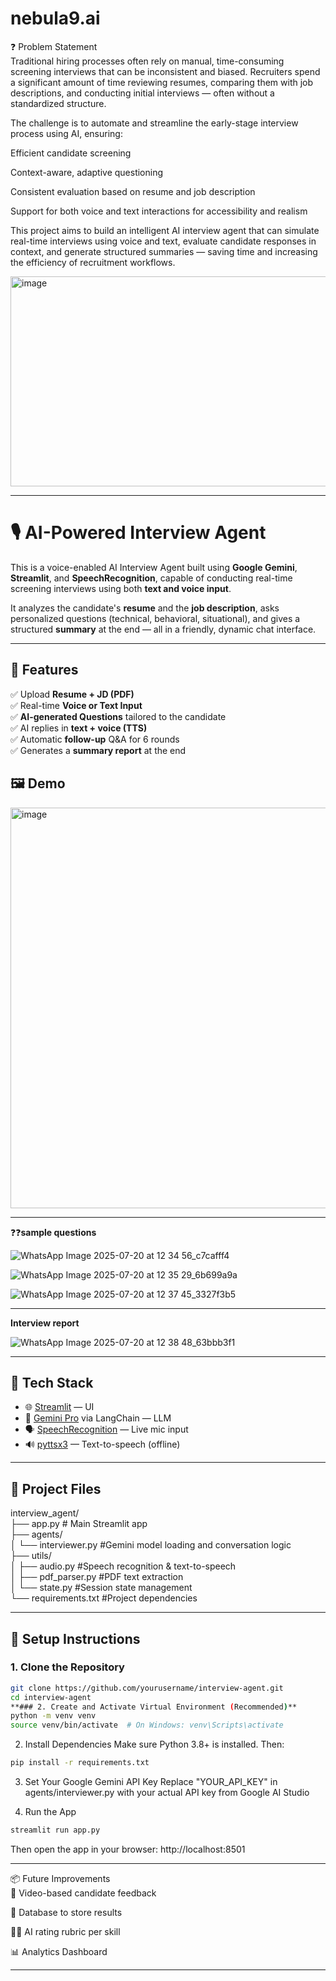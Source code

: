 # nebula9.ai

❓ Problem Statement  
Traditional hiring processes often rely on manual, time-consuming screening interviews that can be inconsistent and biased. Recruiters spend a significant amount of time reviewing resumes, comparing them with job descriptions, and conducting initial interviews — often without a standardized structure.  

The challenge is to automate and streamline the early-stage interview process using AI, ensuring:

Efficient candidate screening

Context-aware, adaptive questioning

Consistent evaluation based on resume and job description

Support for both voice and text interactions for accessibility and realism

This project aims to build an intelligent AI interview agent that can simulate real-time interviews using voice and text, evaluate candidate responses in context, and generate structured summaries — saving time and increasing the efficiency of recruitment workflows. 



<img width="747" height="336" alt="image" src="https://github.com/user-attachments/assets/d1236e00-00b5-4502-8c06-9fd6ea2a5d25" />


---


# 🎙️ AI-Powered Interview Agent 

This is a voice-enabled AI Interview Agent built using **Google Gemini**, **Streamlit**, and **SpeechRecognition**, capable of conducting real-time screening interviews using both **text and voice input**.

It analyzes the candidate's **resume** and the **job description**, asks personalized questions (technical, behavioral, situational), and gives a structured **summary** at the end — all in a friendly, dynamic chat interface.

---

## 🚀 Features

✅ Upload **Resume + JD (PDF)**  
✅ Real-time **Voice or Text Input**  
✅ **AI-generated Questions** tailored to the candidate  
✅ AI replies in **text + voice (TTS)**  
✅ Automatic **follow-up** Q&A for 6 rounds  
✅ Generates a **summary report** at the end  

## 🖼️ Demo
<img width="876" height="641" alt="image" src="https://github.com/user-attachments/assets/163cc2c7-a59b-46fa-bfd4-30022ebc611f" />


  ---
  
❓❓**sample questions**

![WhatsApp Image 2025-07-20 at 12 34 56_c7cafff4](https://github.com/user-attachments/assets/3296047d-e73f-4421-9838-e0a9de8e4224)

![WhatsApp Image 2025-07-20 at 12 35 29_6b699a9a](https://github.com/user-attachments/assets/0300ad44-cd19-4585-bc58-1b4826892264)

![WhatsApp Image 2025-07-20 at 12 37 45_3327f3b5](https://github.com/user-attachments/assets/3ee3335e-d4d1-488b-9971-3a96fd18f953)

---

**Interview report**

![WhatsApp Image 2025-07-20 at 12 38 48_63bbb3f1](https://github.com/user-attachments/assets/ea5a1bd3-3a6b-4dc5-b5af-c55e9f029958)

---

## 🧠 Tech Stack

- 🌐 [Streamlit](https://streamlit.io/) — UI
- 🧠 [Gemini Pro](https://ai.google.dev/) via LangChain — LLM
- 🗣️ [SpeechRecognition](https://pypi.org/project/SpeechRecognition/) — Live mic input
- 🔊 [pyttsx3](https://pypi.org/project/pyttsx3/) — Text-to-speech (offline)

---

## 📂 Project Files
interview_agent/  
├── app.py # Main Streamlit app    
├── agents/  
│ └── interviewer.py  #Gemini model loading and conversation logic  
├── utils/  
│ ├── audio.py  #Speech recognition & text-to-speech  
│ ├── pdf_parser.py   #PDF text extraction  
│ └── state.py  #Session state management  
└── requirements.txt  #Project dependencies  


---

## 🔧 Setup Instructions

### 1. Clone the Repository

```bash
git clone https://github.com/yourusername/interview-agent.git
cd interview-agent
**### 2. Create and Activate Virtual Environment (Recommended)**
python -m venv venv
source venv/bin/activate  # On Windows: venv\Scripts\activate
```
2. Install Dependencies
Make sure Python 3.8+ is installed. Then:

```bash
pip install -r requirements.txt
```

3. Set Your Google Gemini API Key
Replace "YOUR_API_KEY" in agents/interviewer.py with your actual API key from Google AI Studio

4. Run the App
```bash
streamlit run app.py
```
Then open the app in your browser: http://localhost:8501

---

📦 Future Improvements  
📼 Video-based candidate feedback

💾 Database to store results

🧑‍🏫 AI rating rubric per skill

📊 Analytics Dashboard

---



